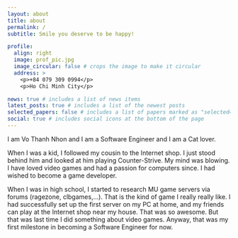 ```yaml
---
layout: about
title: about
permalink: /
subtitle: Smile you deserve to be happy!

profile:
  align: right
  image: prof_pic.jpg
  image_circular: false # crops the image to make it circular
  address: >
    <p>+84 079 309 0994</p>
    <p>Ho Chi Minh City</p>

news: true # includes a list of news items
latest_posts: true # includes a list of the newest posts
selected_papers: false # includes a list of papers marked as "selected={true}"
social: true # includes social icons at the bottom of the page
---
```


I am Vo Thanh Nhon and I am a Software Engineer and I am a Cat lover.

When I was a kid, I followed my cousin to the Internet shop.
I just stood behind him and looked at him playing Counter-Strive.
My mind was blowing. I have loved video games and had a passion for computers since.
I had wished to become a game developer.

When I was in high school, I started to research MU game servers
via forums (ragezone, clbgames,...). That is the kind of game I really really like.
I had successfully set up the first server on my PC at home, and my friends can play at the
Internet shop near my house. That was so awesome. But that was last time I did something about video games.
Anyway, that was my first milestone in becoming a Software Engineer for now.
